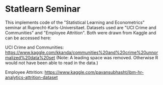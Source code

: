 # Statlearn Seminar
This implements code of the "Statistical Learning and Econometrics" seminar at Ruprecht-Karls-Universitaet. Datasets used are  "UCI Crime and Communities" and "Employee Attrition". Both were drawn from Kaggle and can be accessed here:

UCI Crime and Communities:
https://www.kaggle.com/kkanda/communities%20and%20crime%20unnormalized%20data%20set
(Note: A leading space was removed. Otherwise R would not have been able to read in the data.)

Employee Attrition:
https://www.kaggle.com/pavansubhasht/ibm-hr-analytics-attrition-dataset
